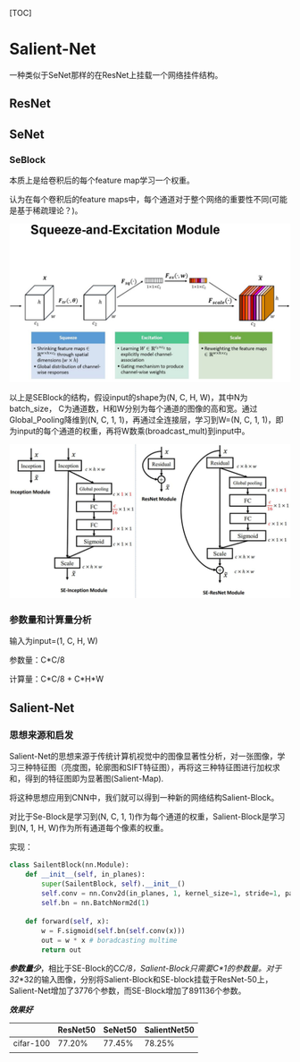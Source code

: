[TOC]

# Salient-Net

一种类似于SeNet那样的在ResNet上挂载一个网络挂件结构。

## ResNet



## SeNet

### SeBlock

本质上是给卷积后的每个feature map学习一个权重。

认为在每个卷积后的feature maps中，每个通道对于整个网络的重要性不同(可能是基于稀疏理论？)。

![SEBlock](.\SalientNet-pics\SEBlock.jpg)

以上是SEBlock的结构，假设input的shape为(N, C, H, W)，其中N为batch_size， C为通道数，H和W分别为每个通道的图像的高和宽。通过Global_Pooling降维到(N, C, 1, 1)，再通过全连接层，学习到W=(N, C, 1, 1)，即为input的每个通道的权重，再将W数乘(broadcast_mult)到input中。

![SE_ResNet_Inception](.\SalientNet-pics\SE_ResNet_Inception.jpg)



### 参数量和计算量分析

输入为input=(1, C, H, W)

参数量：C*C/8

计算量：C\*C/8 + C\*H*W



## Salient-Net

### 思想来源和启发

Salient-Net的思想来源于传统计算机视觉中的图像显著性分析，对一张图像，学习三种特征图（亮度图，轮廓图和SIFT特征图），再将这三种特征图进行加权求和，得到的特征图即为显著图(Salient-Map).

将这种思想应用到CNN中，我们就可以得到一种新的网络结构Salient-Block。

对比于Se-Block是学习到(N, C, 1, 1)作为每个通道的权重，Salient-Block是学习到(N, 1, H, W)作为所有通道每个像素的权重。

实现：

```python
class SailentBlock(nn.Module):
    def __init__(self, in_planes):
        super(SailentBlock, self).__init__()
        self.conv = nn.Conv2d(in_planes, 1, kernel_size=1, stride=1, padding=0, bias=False)
        self.bn = nn.BatchNorm2d(1)
    
    def forward(self, x):
        w = F.sigmoid(self.bn(self.conv(x)))
        out = w * x # boradcasting multime
        return out
```



***参数量少***，相比于SE-Block的C*C/8，Salient-Block只需要C\*1的参数量。对于32*\*32的输入图像，分别将Salient-Block和SE-block挂载于ResNet-50上，Salient-Net增加了3776个参数，而SE-Block增加了891136个参数。

***效果好***

|           | ResNet50 | SeNet50 | SalientNet50 |
| --------- | -------- | ------- | ------------ |
| cifar-100 | 77.20%   | 77.45%  | 78.25%       |
|           |          |         |              |

